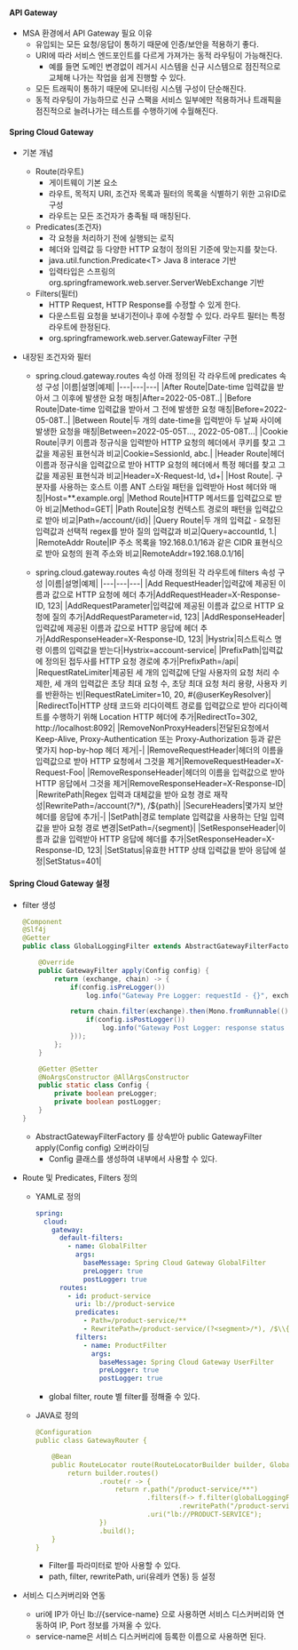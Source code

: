 #### API Gateway

- MSA 환경에서 API Gateway 필요 이유
  - 유입되는 모든 요청/응답이 통하기 때문에 인증/보안을 적용하기 좋다.
  - URI에 따라 서비스 엔드포인트를 다르게 가져가는 동적 라우팅이 가능해진다. 
    - 예를 들면 도메인 변경없이 레거시 시스템을 신규 시스템으로 점진적으로 교체해 나가는 작업을 쉽게 진행할 수 있다.
  - 모든 트래픽이 통하기 때문에 모니터링 시스템 구성이 단순해진다.
  - 동적 라우팅이 가능하므로 신규 스팩을 서비스 일부에만 적용하거나 트래픽을 점진적으로 늘려나가는 테스트를 수행하기에 수월해진다.

#### Spring Cloud Gateway

- 기본 개념
  - Route(라우트)
    - 게이트웨이 기본 요소
    - 라우트, 목적지 URI, 조건자 목록과 필터의 목록을 식별하기 위한 고유ID로 구성
    - 라우트는 모든 조건자가 충족될 때 매칭된다.
  - Predicates(조건자)
    - 각 요청을 처리하기 전에 실행되는 로직
    - 헤더와 입력값 등 다양한 HTTP 요청이 정의된 기준에 맞는지를 찾는다.
    - java.util.function.Predicate\<T> Java 8 interace 기반
    - 입력타입은 스프링의 org.springframework.web.server.ServerWebExchange 기반
  - Filters(필터)
    - HTTP Request, HTTP Response를 수정할 수 있게 한다.
    - 다운스트림 요청을 보내기전이나 후에 수정할 수 있다. 라우트 필터는 특정 라우트에 한정된다.
    - org.springframework.web.server.GatewayFilter 구현

- 내장된 조건자와 필터
  - spring.cloud.gateway.routes 속성 아래 정의된 각 라우트에 predicates 속성 구성
    |이름|설명|예제|
    |---|---|---|
    |After Route|Date-time 입력값을 받아서 그 이후에 발생한 요청 매칭|After=2022-05-08T..|
    |Before Route|Date-time 입력값을 받아서 그 전에 발생한 요청 매칭|Before=2022-05-08T..|
    |Between Route|두 개의 date-time을 입력받아 두 날짜 사이에 발생한 요청을 매칭|Between=2022-05-05T..., 2022-05-08T...|
    |Cookie Route|쿠키 이름과 정규식을 입력받아 HTTP 요청의 헤더에서 쿠키를 찾고 그 값을 제공된 표현식과 비교|Cookie=SessionId, abc.|
    |Header Route|헤더 이름과 정규식을 입력값으로 받아 HTTP 요청의 헤더에서 특정 헤더를 찾고 그 값을 제공된 표현식과 비교|Header=X-Request-Id, \d+|
    |Host Route|. 구분자를 사용하는 호스트 이름 ANT 스타일 패턴을 입력받아 Host 헤더와 매칭|Host=\*\*.example.org|
    |Method Route|HTTP 메서드를 입력값으로 받아 비교|Method=GET|
    |Path Route|요청 컨텍스트 경로의 패턴을 입력값으로 받아 비교|Path=/account/{id}|
    |Query Route|두 개의 입력값 - 요청된 입력값과 선택적 regex를 받아 질의 입력값과 비교|Query=accountId, 1.|
    |RemoteAddr Route|IP 주소 목록을 192.168.0.1/16과 같은 CIDR 표현식으로 받아 요청의 원격 주소와 비교|RemoteAddr=192.168.0.1/16|
    
  - spring.cloud.gateway.routes 속성 아래 정의된 각 라우트에 filters 속성 구성
    |이름|설명|예제|
    |---|---|---|
    |Add RequestHeader|입력값에 제공된 이름과 값으로 HTTP 요청에 헤더 추가|AddRequestHeader=X-Response-ID, 123|
    |AddRequestParameter|입력값에 제공된 이름과 값으로 HTTP 요청에 질의 추가|AddRequestParameter=id, 123|
    |AddResponseHeader|입력값에 제공된 이름과 값으로 HTTP 응답에 헤더 추가|AddResponseHeader=X-Response-ID, 123|
    |Hystrix|히스트릭스 명령 이름의 입력값을 받는다|Hystrix=account-service|
    |PrefixPath|입력값에 정의된 접두사를 HTTP 요청 경로에 추가|PrefixPath=/api|
    |RequestRateLimiter|제공된 세 개의 입력값에 단일 사용자의 요청 처리 수 제한, 세 개의 입력값은 초당 최대 요청 수, 초당 최대 요청 처리 용량, 사용자 키를 반환하는 빈|RequestRateLimiter=10, 20, #{@userKeyResolver}|
    |RedirectTo|HTTP 상태 코드와 리다이렉트 경로를 입력값으로 받아 리다이렉트를 수행하기 위해 Location HTTP 헤더에 추가|RedirectTo=302, http://localhost:8092|
    |RemoveNonProxyHeaders|전달된요청에서 Keep-Alive, Proxy-Authentication 또는 Proxy-Authorization 등과 같은 몇가지 hop-by-hop 헤더 제거|-|
    |RemoveRequestHeader|헤더의 이름을 입력값으로 받아 HTTP 요청에서 그것을 제거|RemoveRequestHeader=X-Request-Foo|
    |RemoveResponseHeader|헤더의 이름을 입력값으로 받아 HTTP 응답에서 그것을 제거|RemoveResponseHeader=X-Response-ID|
    |RewritePath|Regex 입력과 대체값을 받아 요청 경로 재작성|RewritePath=/account(?<path>/*), /$\{path}|
    |SecureHeaders|몇가지 보안 헤더를 응답에 추가|-|
    |SetPath|경로 template 입력값을 사용하는 단일 입력값을 받아 요청 경로 변경|SetPath=/{segment}|
    |SetResponseHeader|이름과 값을 입력받아 HTTP 응답에 헤더를 추가|SetResponseHeader=X-Response-ID, 123|
    |SetStatus|유효한 HTTP 상태 입력값을 받아 응답에 설정|SetStatus=401|

#### Spring Cloud Gateway 설정

- filter 생성
  ```java
  @Component
  @Slf4j
  @Getter
  public class GlobalLoggingFilter extends AbstractGatewayFilterFactory<GlobalLoggingFilter.Config> {

      @Override
      public GatewayFilter apply(Config config) {
          return (exchange, chain) -> {
              if(config.isPreLogger())
                  log.info("Gateway Pre Logger: requestId - {}", exchange.getRequest().getId());

              return chain.filter(exchange).then(Mono.fromRunnable(() -> {
                  if(config.isPostLogger())
                      log.info("Gateway Post Logger: response status - {}", exchange.getResponse().getStatusCode());
              }));
          };
      }

      @Getter @Setter
      @NoArgsConstructor @AllArgsConstructor
      public static class Config {
          private boolean preLogger;
          private boolean postLogger;
      }
  }
  ```
  - AbstractGatewayFilterFactory 를 상속받아 public GatewayFilter apply(Config config) 오버라이딩
    - Config 클래스를 생성하여 내부에서 사용할 수 있다.

- Route 및 Predicates, Filters 정의
  - YAML로 정의
    ```yml
    spring:
      cloud:
        gateway:
          default-filters:
            - name: GlobalFilter
              args:
                baseMessage: Spring Cloud Gateway GlobalFilter
                preLogger: true
                postLogger: true
          routes:
            - id: product-service
              uri: lb://product-service
              predicates:
                - Path=/product-service/**
                - RewritePath=/product-service/(?<segment>/*), /$\\{segment}
              filters:
                - name: ProductFilter
                  args:
                    baseMessage: Spring Cloud Gateway UserFilter
                    preLogger: true
                    postLogger: true
    ```
    - global filter, route 별 filter를 정해줄 수 있다.
  
  - JAVA로 정의
    ```yml
    @Configuration
    public class GatewayRouter {

        @Bean
        public RouteLocator route(RouteLocatorBuilder builder, GlobalLoggingFilter globalLoggingFilter) {
            return builder.routes()
                    .route(r -> {
                        return r.path("/product-service/**")
                                .filters(f-> f.filter(globalLoggingFilter.apply(new GlobalLoggingFilter.Config(true, true)))
                                        .rewritePath("/product-service/(?<segment>/*)", "/$\\{segment}" ))
                                .uri("lb://PRODUCT-SERVICE");
                    })
                    .build();
        }
    }
    ```
    - Filter를 파라미터로 받아 사용할 수 있다.
    - path, filter, rewritePath, uri(유레카 연동) 등 설정

- 서비스 디스커버리와 연동
  - uri에 IP가 아닌 lb://{service-name} 으로 사용하면 서비스 디스커버리와 연동하여 IP, Port 정보를 가져올 수 있다.
  - service-name은 서비스 디스커버리에 등록한 이름으로 사용하면 된다.
